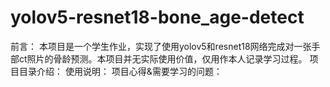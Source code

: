 # yolov5-resnet18-bone_age-detect
前言：
本项目是一个学生作业，实现了使用yolov5和resnet18网络完成对一张手部ct照片的骨龄预测。本项目并无实际使用价值，仅用作本人记录学习过程。
项目目录介绍：
使用说明：
项目心得&需要学习的问题：
